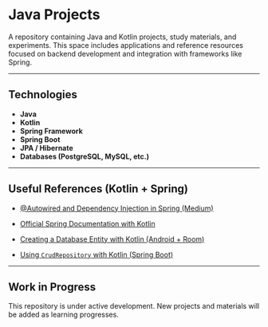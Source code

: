 # Java Projects

A repository containing Java and Kotlin projects, study materials, and experiments. This space includes applications and reference resources focused on backend development and integration with frameworks like Spring.

---

## Technologies

- **Java**
- **Kotlin**
- **Spring Framework**
- **Spring Boot**
- **JPA / Hibernate**
- **Databases (PostgreSQL, MySQL, etc.)**

---

## Useful References (Kotlin + Spring)

-  [@Autowired and Dependency Injection in Spring (Medium)](https://medium.com/@leonardogiuliani/autowired-e-a-injeção-de-dependência-do-spring-d8864cc9af50)

- [Official Spring Documentation with Kotlin](https://docs.spring.io/spring-framework/reference/languages/kotlin.html)

- [Creating a Database Entity with Kotlin (Android + Room)](https://dev.to/theplebdev/creating-a-database-entity-with-android-and-kotlin-4mhc)

- [Using `CrudRepository` with Kotlin (Spring Boot)](https://kotlinlang.org/docs/jvm-spring-boot-using-crudrepository.html)

---

## Work in Progress

This repository is under active development. New projects and materials will be added as learning progresses.
